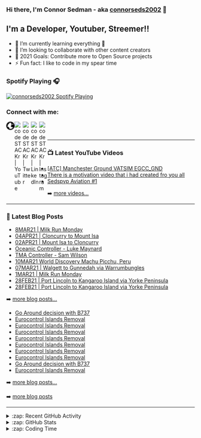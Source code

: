 ### Hi there, I'm Connor Sedman - aka [connorseds2002][website] 👋

## I'm a Developer, Youtuber, Streemer!!

- 🌱 I’m currently learning everything 🤣
- 👯 I’m looking to collaborate with other content creators
- 🥅 2021 Goals: Contribute more to Open Source projects
- ⚡ Fun fact: I like to code in my spear time

### Spotify Playing 🎧

[<img src="https://novatorem.connorseds2002.vercel.app/api/spotify" alt="connorseds2002 Spotify Playing" width="350" />](https://open.spotify.com/user/connor-808)

### Connect with me:

[<img align="left" alt="codeSTACKr.com" width="22px" src="https://raw.githubusercontent.com/iconic/open-iconic/master/svg/globe.svg" />][website]
[<img align="left" alt="codeSTACKr | YouTube" width="22px" src="https://cdn.jsdelivr.net/npm/simple-icons@v3/icons/youtube.svg" />][youtube]
[<img align="left" alt="codeSTACKr | Twitter" width="22px" src="https://cdn.jsdelivr.net/npm/simple-icons@v3/icons/twitter.svg" />][twitter]
[<img align="left" alt="codeSTACKr | LinkedIn" width="22px" src="https://cdn.jsdelivr.net/npm/simple-icons@v3/icons/linkedin.svg" />][linkedin]
[<img align="left" alt="codeSTACKr | Instagram" width="22px" src="https://cdn.jsdelivr.net/npm/simple-icons@v3/icons/instagram.svg" />][instagram]

<br />
<br />

---

### 📺 Latest YouTube Videos

<!-- YOUTUBE:START -->
- [[ATC] Manchester Ground VATSIM EGCC_GND](https://www.youtube.com/watch?v=2gOB_NWOp2o)
- [There is a motivation video that i had created fro you all](https://www.youtube.com/watch?v=cKzpUc_jYaw)
- [Sedspvp Aviation #1](https://www.youtube.com/watch?v=6Z4TeOA4d0A)
<!-- YOUTUBE:END -->

➡️ [more videos...](https://youtube.com/channel/UC6fFV-8lCLLoKYCUAstFbQQ)

---

### 📕 Latest Blog Posts

<!-- BLOG-POST-LIST:START -->
- [8MAR21 | Milk Run Monday](https://vatpac.org/calendar/event/1642-8mar21-milk-run-monday/?do=findComment&comment=242&tab=comments)
- [04APR21 | Cloncurry to Mount Isa](https://vatpac.org/calendar/event/1681-04apr21-cloncurry-to-mount-isa/)
- [02APR21 | Mount Isa to Cloncurry](https://vatpac.org/calendar/event/1680-02apr21-mount-isa-to-cloncurry/)
- [Oceanic Controller - Luke Maynard](https://vatpac.org/forums/topic/18637-oceanic-controller-luke-maynard/?do=findComment&comment=131111)
- [TMA Controller - Sam Wilson](https://vatpac.org/forums/topic/18636-tma-controller-sam-wilson/?do=findComment&comment=131110)
- [10MAR21 World Discovery Machu Picchu, Peru](https://vatpac.org/calendar/event/1679-10mar21-world-discovery-machu-picchu-peru/)
- [07MAR21 | Walgett to Gunnedah via Warrumbungles](https://vatpac.org/calendar/event/1630-07mar21-walgett-to-gunnedah-via-warrumbungles/?do=findComment&comment=241&tab=comments)
- [1MAR21 | Milk Run Monday](https://vatpac.org/calendar/event/1641-1mar21-milk-run-monday/?do=findComment&comment=240&tab=comments)
- [28FEB21 | Port Lincoln to Kangaroo Island via Yorke Peninsula](https://vatpac.org/calendar/event/1625-28feb21-port-lincoln-to-kangaroo-island-via-yorke-peninsula/?do=findComment&comment=239&tab=comments)
- [28FEB21 | Port Lincoln to Kangaroo Island via Yorke Peninsula](https://vatpac.org/calendar/event/1625-28feb21-port-lincoln-to-kangaroo-island-via-yorke-peninsula/?do=findComment&comment=238&tab=comments)
<!-- BLOG-POST-LIST:END -->

➡️ [more blog posts...](https://Forums.vatpac.org)
<!-- VATSIM.NET:START -->
- [Go Around decision with B737](https://forums.vatsim.net/topic/30890-go-around-decision-with-b737/?do=findComment&comment=176411)
- [Eurocontrol Islands Removal](https://forums.vatsim.net/topic/30909-eurocontrol-islands-removal/?do=findComment&comment=176410)
- [Eurocontrol Islands Removal](https://forums.vatsim.net/topic/30909-eurocontrol-islands-removal/?do=findComment&comment=176409)
- [Eurocontrol Islands Removal](https://forums.vatsim.net/topic/30909-eurocontrol-islands-removal/?do=findComment&comment=176408)
- [Eurocontrol Islands Removal](https://forums.vatsim.net/topic/30909-eurocontrol-islands-removal/?do=findComment&comment=176407)
- [Eurocontrol Islands Removal](https://forums.vatsim.net/topic/30909-eurocontrol-islands-removal/?do=findComment&comment=176406)
- [Eurocontrol Islands Removal](https://forums.vatsim.net/topic/30909-eurocontrol-islands-removal/?do=findComment&comment=176405)
- [Eurocontrol Islands Removal](https://forums.vatsim.net/topic/30909-eurocontrol-islands-removal/?do=findComment&comment=176404)
- [Go Around decision with B737](https://forums.vatsim.net/topic/30890-go-around-decision-with-b737/?do=findComment&comment=176403)
- [Eurocontrol Islands Removal](https://forums.vatsim.net/topic/30909-eurocontrol-islands-removal/?do=findComment&comment=176402)
<!-- VATSIM.NET:END -->
➡️ [more blog posts...](https://forums.vatsim.net/)

<!-- IVAO.AERO:START -->
<!-- IVAO.AERO:END -->
➡️ [more blog posts](https://forum.ivao.areo/)

---

<details>
  <summary>:zap: Recent GitHub Activity</summary>
  
<!--START_SECTION:activity-->
1. ❗️ Closed issue [#42](https://github.com/jamesgeorge007/github-activity-readme/issues/42) in [jamesgeorge007/github-activity-readme](https://github.com/jamesgeorge007/github-activity-readme)
2. 🗣 Commented on [#12](https://github.com/Connorseds2002/VATUK-vatsys-dataset/issues/12) in [Connorseds2002/VATUK-vatsys-dataset](https://github.com/Connorseds2002/VATUK-vatsys-dataset)
3. 🎉 Merged PR [#1](https://github.com/Connorseds2002/UK-Sector-File/pull/1) in [Connorseds2002/UK-Sector-File](https://github.com/Connorseds2002/UK-Sector-File)
4. 💪 Opened PR [#1](https://github.com/Connorseds2002/UK-Sector-File/pull/1) in [Connorseds2002/UK-Sector-File](https://github.com/Connorseds2002/UK-Sector-File)
5. 💪 Opened PR [#12](https://github.com/Connorseds2002/VATUK-vatsys-dataset/pull/12) in [Connorseds2002/VATUK-vatsys-dataset](https://github.com/Connorseds2002/VATUK-vatsys-dataset)
6. 💪 Opened PR [#11](https://github.com/Connorseds2002/VATUK-vatsys-dataset/pull/11) in [Connorseds2002/VATUK-vatsys-dataset](https://github.com/Connorseds2002/VATUK-vatsys-dataset)
7. 🗣 Commented on [#9](https://github.com/Connorseds2002/VATUK-vatsys-dataset/issues/9) in [Connorseds2002/VATUK-vatsys-dataset](https://github.com/Connorseds2002/VATUK-vatsys-dataset)
8. ❗️ Opened issue [#10](https://github.com/Connorseds2002/VATUK-vatsys-dataset/issues/10) in [Connorseds2002/VATUK-vatsys-dataset](https://github.com/Connorseds2002/VATUK-vatsys-dataset)
9. 💪 Opened PR [#8](https://github.com/Connorseds2002/VATUK-vatsys-dataset/pull/8) in [Connorseds2002/VATUK-vatsys-dataset](https://github.com/Connorseds2002/VATUK-vatsys-dataset)
10. 🎉 Merged PR [#6](https://github.com/Connorseds2002/VATUK-vatsys-dataset/pull/6) in [Connorseds2002/VATUK-vatsys-dataset](https://github.com/Connorseds2002/VATUK-vatsys-dataset)
<!--END_SECTION:activity-->

</details>

<details>
  <summary>:zap: GitHub Stats</summary>

  <img align="left" alt="connorseds2002's GitHub Stats" src="http://github-readme-stats.connorseds2002.vercel.app/api?username=connorseds2002&show_icons=true&hide_border=true" />
<img align="left" alt="connorseds2002's GitHub Top Langs" src="http://github-readme-stats.connorseds2002.vercel.app/api/top-langs/?username=connorseds2002&layout=compact2&show_icons=true&hide_border=true" />

</details>

<details>
  <summary>:zap: Coding Time</summary>
  <a href="https://wakatime.com"><img src="https://wakatime.com/share/@connorseds2002/fbe24d6b-ddb8-468c-bf02-701ed789a553.png" /></a>

</details>

[website]: https://vatpac.org
[twitter]: https://twitter.com/connorsedman11
[youtube]: https://youtube.com/channel/UC6fFV-8lCLLoKYCUAstFbQQ
[instagram]: https://instagram.com/
[linkedin]: https://linkedin.com/in/
